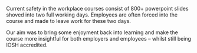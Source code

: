 Current safety in the workplace courses consist of 800+ powerpoint slides shoved into two full working days. Employees are often forced into the course and made to leave work for these two days.

Our aim was to bring some enjoyment back into learning and make the course more insightful for both employers and employees – whilst still being IOSH accredited.
